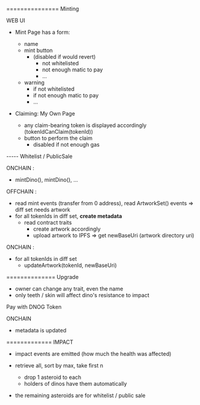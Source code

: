
=============== Minting

WEB UI
  - Mint Page has a form: 
    - name
    - mint button
      - (disabled if would revert)
        - not whitelisted
        - not enough matic to pay
        - ...
    - warning
      - if not whitelisted 
      - if not enough matic to pay
      - ...

  - Claiming: My Own Page 
    - any claim-bearing token is displayed accordingly (tokenIdCanClaim(tokenId))
    - button to perform the claim
      - disabled if not enough gas

----- Whitelist / PublicSale

ONCHAIN :
- mintDino(), mintDino(), ...

OFFCHAIN : 
- read mint events (transfer from 0 address), read ArtworkSet() events => diff set needs artwork
- for all tokenIds in diff set, **create metadata**
    - read contract traits
      - create artwork accordingly
      - upload artwork to IPFS => get newBaseUri (artwork directory uri)  

ONCHAIN : 
- for all tokenIds in diff set
  - updateArtwork(tokenId, newBaseUri)


============== Upgrade

- owner can change any trait, even the name
- only teeth / skin will affect dino's resistance to impact

Pay with DNOG Token

ONCHAIN
- metadata is updated


============= IMPACT

- impact events are emitted (how much the health was affected)

- retrieve all, sort by max, take first n
  - drop 1 asteroid to each
  - holders of dinos have them automatically

- the remaining asteroids are for whitelist / public sale
